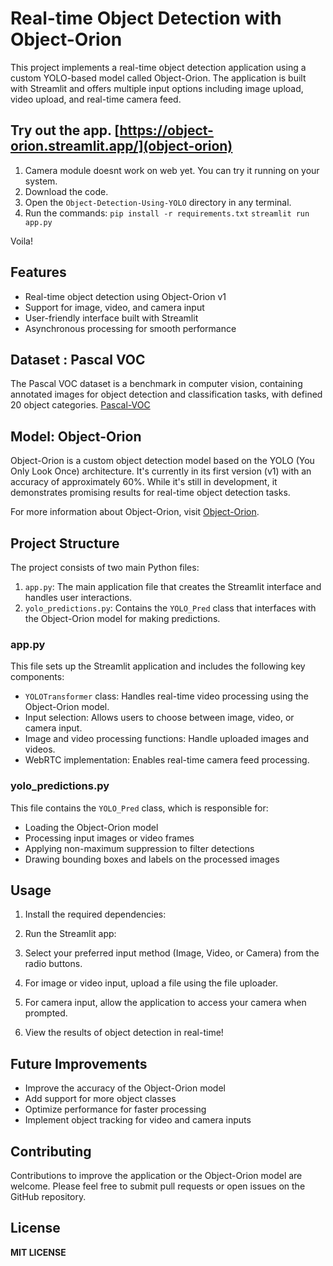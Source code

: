 # Real-time Object Detection with Object-Orion

This project implements a real-time object detection application using a custom YOLO-based model called Object-Orion. The application is built with Streamlit and offers multiple input options including image upload, video upload, and real-time camera feed.

## Try out the app. [https://object-orion.streamlit.app/](object-orion)

1. Camera module doesnt work on web yet. You can try it running on your system.
2. Download the code.
3. Open the `Object-Detection-Using-YOLO` directory in any terminal.
4. Run the commands:
   `pip install -r requirements.txt`
   `streamlit run app.py`

Voila!

## Features

- Real-time object detection using Object-Orion v1
- Support for image, video, and camera input
- User-friendly interface built with Streamlit
- Asynchronous processing for smooth performance

## Dataset : Pascal VOC

The Pascal VOC dataset is a benchmark in computer vision, containing annotated images for object detection and classification tasks, with defined 20 object categories. [Pascal-VOC](https://www.kaggle.com/datasets/gauravnarlawar/pascalvoc/)


## Model: Object-Orion

Object-Orion is a custom object detection model based on the YOLO (You Only Look Once) architecture. It's currently in its first version (v1) with an accuracy of approximately 60%. While it's still in development, it demonstrates promising results for real-time object detection tasks.

For more information about Object-Orion, visit [Object-Orion](https://github.com/gauravvvvvvvvvv/object-orion).

## Project Structure

The project consists of two main Python files:

1. `app.py`: The main application file that creates the Streamlit interface and handles user interactions.
2. `yolo_predictions.py`: Contains the `YOLO_Pred` class that interfaces with the Object-Orion model for making predictions.

### app.py

This file sets up the Streamlit application and includes the following key components:

- `YOLOTransformer` class: Handles real-time video processing using the Object-Orion model.
- Input selection: Allows users to choose between image, video, or camera input.
- Image and video processing functions: Handle uploaded images and videos.
- WebRTC implementation: Enables real-time camera feed processing.

### yolo_predictions.py

This file contains the `YOLO_Pred` class, which is responsible for:

- Loading the Object-Orion model
- Processing input images or video frames
- Applying non-maximum suppression to filter detections
- Drawing bounding boxes and labels on the processed images

## Usage

1. Install the required dependencies:
2. Run the Streamlit app:
3. Select your preferred input method (Image, Video, or Camera) from the radio buttons.

4. For image or video input, upload a file using the file uploader.

5. For camera input, allow the application to access your camera when prompted.

6. View the results of object detection in real-time!

## Future Improvements

- Improve the accuracy of the Object-Orion model
- Add support for more object classes
- Optimize performance for faster processing
- Implement object tracking for video and camera inputs

## Contributing

Contributions to improve the application or the Object-Orion model are welcome. Please feel free to submit pull requests or open issues on the GitHub repository.

## License

**MIT LICENSE**
